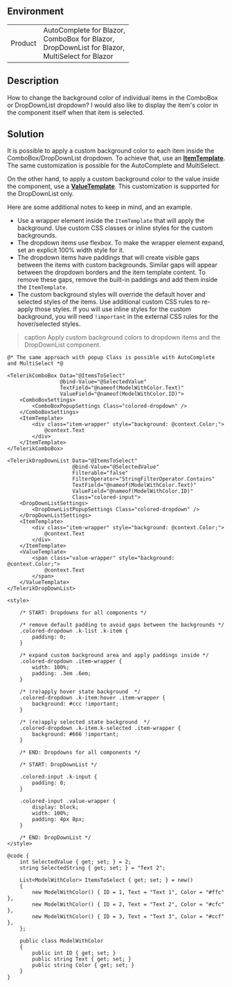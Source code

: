 
## Environment

<table>
<tbody>
<tr>
<td>Product</td>
<td>
AutoComplete for Blazor,<br />
ComboBox for Blazor,<br />
DropDownList for Blazor,<br />
MultiSelect for Blazor
</td>
</tr>
</tbody>
</table>

## Description

How to change the background color of individual items in the ComboBox or DropDownList dropdown? I would also like to display the item's color in the component itself when that item is selected.

## Solution

It is possible to apply a custom background color to each item inside the ComboBox/DropDownList dropdown. To achieve that, use an [**ItemTemplate**](slug:components/dropdownlist/templates). The same customization is possible for the AutoComplete and MultiSelect.

On the other hand, to apply a custom background color to the value inside the component, use a [**ValueTemplate**](slug:components/dropdownlist/templates). This customization is supported for the DropDownList only.

Here are some additional notes to keep in mind, and an example.

* Use a wrapper element inside the `ItemTemplate` that will apply the background. Use custom CSS classes or inline styles for the custom backgrounds.
* The dropdown items use flexbox. To make the wrapper element expand, set an explicit 100% width style for it.
* The dropdown items have paddings that will create visible gaps between the items with custom backgrounds. Similar gaps will appear between the dropdown borders and the item template content. To remove these gaps, remove the built-in paddings and add them inside the `ItemTemplate`.
* The custom background styles will override the default hover and selected styles of the items. Use additional custom CSS rules to re-apply those styles. If you will use inline styles for the custom background, you will need `!important` in the external CSS rules for the hover/selected styles.

>caption Apply custom background colors to dropdown items and the DropDownList component.

````RAZOR
@* The same approach with popup Class is possible with AutoComplete and MultiSelect *@

<TelerikComboBox Data="@ItemsToSelect"
                 @bind-Value="@SelectedValue"
                 TextField="@nameof(ModelWithColor.Text)"
                 ValueField="@nameof(ModelWithColor.ID)">
    <ComboBoxSettings>
        <ComboBoxPopupSettings Class="colored-dropdown" />
    </ComboBoxSettings>
    <ItemTemplate>
        <div class="item-wrapper" style="background: @context.Color;">
            @context.Text
        </div>
    </ItemTemplate>
</TelerikComboBox>

<TelerikDropDownList Data="@ItemsToSelect"
                     @bind-Value="@SelectedValue"
                     Filterable="false"
                     FilterOperator="StringFilterOperator.Contains"
                     TextField="@nameof(ModelWithColor.Text)"
                     ValueField="@nameof(ModelWithColor.ID)"
                     Class="colored-input">
    <DropDownListSettings>
        <DropDownListPopupSettings Class="colored-dropdown" />
    </DropDownListSettings>
    <ItemTemplate>
        <div class="item-wrapper" style="background: @context.Color;">
            @context.Text
        </div>
    </ItemTemplate>
    <ValueTemplate>
        <span class="value-wrapper" style="background: @context.Color;">
            @context.Text
        </span>
    </ValueTemplate>
</TelerikDropDownList>

<style>

    /* START: Dropdowns for all components */

    /* remove default padding to avoid gaps between the backgrounds */
    .colored-dropdown .k-list .k-item {
        padding: 0;
    }

    /* expand custom background area and apply paddings inside */
    .colored-dropdown .item-wrapper {
        width: 100%;
        padding: .3em .6em;
    }

    /* (re)apply hover state background  */
    .colored-dropdown .k-item:hover .item-wrapper {
        background: #ccc !important;
    }

    /* (re)apply selected state background  */
    .colored-dropdown .k-item.k-selected .item-wrapper {
        background: #666 !important;
    }

    /* END: Dropdowns for all components */

    /* START: DropDownList */

    .colored-input .k-input {
        padding: 0;
    }

    .colored-input .value-wrapper {
        display: block;
        width: 100%;
        padding: 4px 8px;
    }

    /* END: DropDownList */
</style>

@code {
    int SelectedValue { get; set; } = 2;
    string SelectedString { get; set; } = "Text 2";

    List<ModelWithColor> ItemsToSelect { get; set; } = new()
    {
        new ModelWithColor() { ID = 1, Text = "Text 1", Color = "#ffc" },
        new ModelWithColor() { ID = 2, Text = "Text 2", Color = "#cfc" },
        new ModelWithColor() { ID = 3, Text = "Text 3", Color = "#ccf" },
    };

    public class ModelWithColor
    {
        public int ID { get; set; }
        public string Text { get; set; }
        public string Color { get; set; }
    }
}
````
